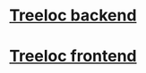 # [Treeloc backend](https://github.com/prixladi/treeloc-backend)
# [Treeloc frontend](https://github.com/prixladi/treeloc-frontend)

